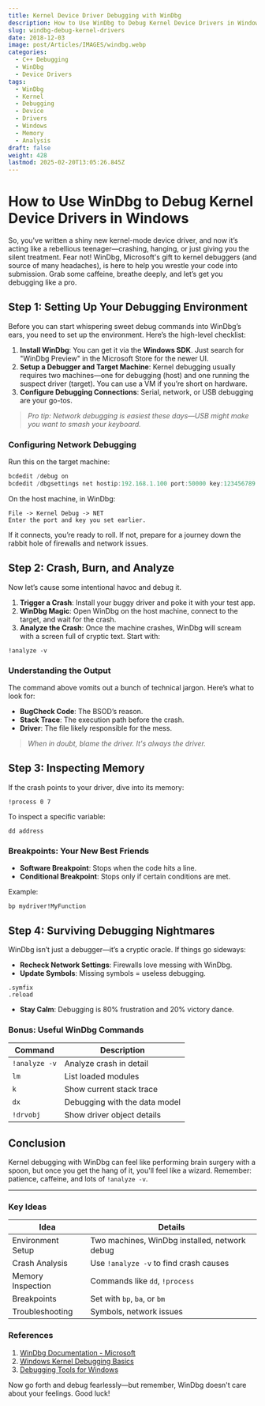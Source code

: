 ```yaml
---
title: Kernel Device Driver Debugging with WinDbg
description: How to Use WinDbg to Debug Kernel Device Drivers in Windows
slug: windbg-debug-kernel-drivers
date: 2018-12-03
image: post/Articles/IMAGES/windbg.webp
categories:
  - C++ Debugging
  - WinDbg
  - Device Drivers
tags:
  - WinDbg
  - Kernel
  - Debugging
  - Device
  - Drivers
  - Windows
  - Memory
  - Analysis
draft: false
weight: 428
lastmod: 2025-02-20T13:05:26.845Z
---
```

# How to Use WinDbg to Debug Kernel Device Drivers in Windows

So, you've written a shiny new kernel-mode device driver, and now it’s acting like a rebellious teenager—crashing, hanging, or just giving you the silent treatment. Fear not! WinDbg, Microsoft's gift to kernel debuggers (and source of many headaches), is here to help you wrestle your code into submission. Grab some caffeine, breathe deeply, and let’s get you debugging like a pro.

## Step 1: Setting Up Your Debugging Environment

Before you can start whispering sweet debug commands into WinDbg’s ears, you need to set up the environment. Here’s the high-level checklist:

1. **Install WinDbg**: You can get it via the **Windows SDK**. Just search for "WinDbg Preview" in the Microsoft Store for the newer UI.
2. **Setup a Debugger and Target Machine**: Kernel debugging usually requires two machines—one for debugging (host) and one running the suspect driver (target). You can use a VM if you’re short on hardware.
3. **Configure Debugging Connections**: Serial, network, or USB debugging are your go-tos.

> *Pro tip: Network debugging is easiest these days—USB might make you want to smash your keyboard.*

### Configuring Network Debugging

Run this on the target machine:

```powershell
bcdedit /debug on
bcdedit /dbgsettings net hostip:192.168.1.100 port:50000 key:123456789
```

On the host machine, in WinDbg:

```text
File -> Kernel Debug -> NET
Enter the port and key you set earlier.
```

If it connects, you’re ready to roll. If not, prepare for a journey down the rabbit hole of firewalls and network issues.

## Step 2: Crash, Burn, and Analyze

Now let’s cause some intentional havoc and debug it.

1. **Trigger a Crash**: Install your buggy driver and poke it with your test app.
2. **WinDbg Magic**: Open WinDbg on the host machine, connect to the target, and wait for the crash.
3. **Analyze the Crash**: Once the machine crashes, WinDbg will scream with a screen full of cryptic text. Start with:

```text
!analyze -v
```

### Understanding the Output

The command above vomits out a bunch of technical jargon. Here’s what to look for:

* **BugCheck Code**: The BSOD’s reason.
* **Stack Trace**: The execution path before the crash.
* **Driver**: The file likely responsible for the mess.

> *When in doubt, blame the driver. It's always the driver.*

## Step 3: Inspecting Memory

If the crash points to your driver, dive into its memory:

```text
!process 0 7
```

To inspect a specific variable:

```text
dd address
```

### Breakpoints: Your New Best Friends

* **Software Breakpoint**: Stops when the code hits a line.
* **Conditional Breakpoint**: Stops only if certain conditions are met.

Example:

```text
bp mydriver!MyFunction
```

## Step 4: Surviving Debugging Nightmares

WinDbg isn’t just a debugger—it’s a cryptic oracle. If things go sideways:

* **Recheck Network Settings**: Firewalls love messing with WinDbg.
* **Update Symbols**: Missing symbols = useless debugging.

```text
.symfix
.reload
```

* **Stay Calm**: Debugging is 80% frustration and 20% victory dance.

### Bonus: Useful WinDbg Commands

| Command       | Description                   |
| ------------- | ----------------------------- |
| `!analyze -v` | Analyze crash in detail       |
| `lm`          | List loaded modules           |
| `k`           | Show current stack trace      |
| `dx`          | Debugging with the data model |
| `!drvobj`     | Show driver object details    |

## Conclusion

Kernel debugging with WinDbg can feel like performing brain surgery with a spoon, but once you get the hang of it, you'll feel like a wizard. Remember: patience, caffeine, and lots of `!analyze -v`.

***

### Key Ideas

| Idea              | Details                                       |
| ----------------- | --------------------------------------------- |
| Environment Setup | Two machines, WinDbg installed, network debug |
| Crash Analysis    | Use `!analyze -v` to find crash causes        |
| Memory Inspection | Commands like `dd`, `!process`                |
| Breakpoints       | Set with `bp`, `ba`, or `bm`                  |
| Troubleshooting   | Symbols, network issues                       |

### References

1. [WinDbg Documentation - Microsoft](https://learn.microsoft.com/en-us/windows-hardware/drivers/debugger/)
2. [Windows Kernel Debugging Basics](https://docs.microsoft.com/en-us/windows-hardware/drivers/debugger/kernel-mode-debugging-overview)
3. [Debugging Tools for Windows](https://developer.microsoft.com/en-us/windows/downloads/sdk-archive/)

Now go forth and debug fearlessly—but remember, WinDbg doesn't care about your feelings. Good luck!
